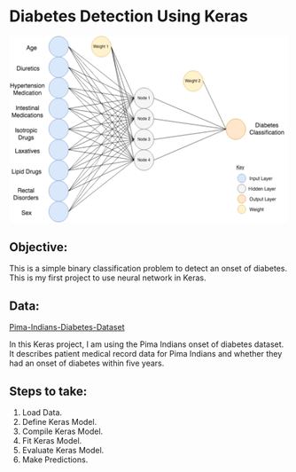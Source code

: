 # Diabetes Detection Using Keras

![neural-net](img/neural-net.png)
## Objective: 
This is a simple binary classification problem to detect an onset of diabetes. This is my first project to use neural network in Keras. 

## Data:
[Pima-Indians-Diabetes-Dataset](data/pima-indians-diabetes.csv)

In this Keras project, I am using the Pima Indians onset of diabetes dataset. 
It describes patient medical record data for Pima Indians and whether they had an onset of diabetes within five years.

## Steps to take:
1. Load Data.
2. Define Keras Model.
3. Compile Keras Model.
4. Fit Keras Model.
5. Evaluate Keras Model.
6. Make Predictions.

